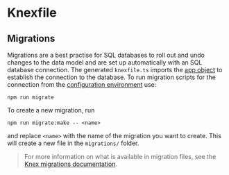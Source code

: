 # Knexfile

## Migrations

Migrations are a best practise for SQL databases to roll out and undo changes to the data model and are set up automatically with an SQL database connection. The generated `knexfile.ts` imports the [app object](./application.md) to establish the connection to the database. To run migration scripts for the connection from the [configuration environment](./configuration.md#environment-variables) use:

```
npm run migrate
```

To create a new migration, run

```
npm run migrate:make -- <name>
```

and replace `<name>` with the name of the migration you want to create. This will create a new file in the `migrations/` folder.

<BlockQuote type="tip">
 
For more information on what is available in migration files, see the [Knex migrations documentation](https://knexjs.org/guide/migrations.html).

</BlockQuote>
